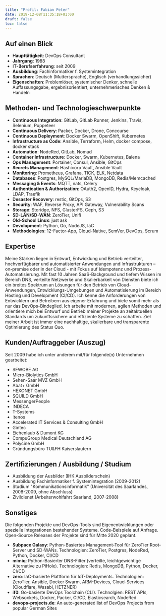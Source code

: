 ```yaml
---
title: "Profil: Fabian Peter"
date: 2019-12-08T11:35:18+01:00
draft: false
toc: false
---
```


## Auf einen Blick
* **Haupttätigkeit**: DevOps Consultant
* **Jahrgang**: 1988
* **IT-Berufserfahrung**: seit 2009
* **Ausbildung**: Fachinformatiker f. Systemintegration
* **Sprachen**: Deutsch (Muttersprache), Englisch (verhandlungssicher)
* **Eigenschaften**: Problemlöser, systemischer Denker, schnelle Auffassungsgabe, ergebnisorientiert, unternehmerisches
Denken & Handeln

## Methoden- und Technologieschwerpunkte
* **Continuous Integration**: GitLab, GitLab Runner, Jenkins, Travis, Selenium, Puppeteer
* **Continuous Delivery**: Packer, Docker, Drone, Concourse
* **Continuous Deployment**: Docker Swarm, OpenShift, Kubernetes
* **Infrastructure as Code**: Ansible, Terraform, Helm, docker compose, docker stack
* **Automation**: NodeRed, GitLab, Nomad
* **Container Infrastructure**: Docker, Swarm, Kubernetes, Balena
* **Ops Management**: Portainer, Consul, Ansible, GitOps
* **Secrets Management**: Hashicorp Vault, Ansible Vault
* **Monitoring**: Prometheus, Grafana, TICK, ELK, Netdata
* **Databases**: Postgres, MySQL/MariaDB, MongoDB, Redis/Memcached
* **Messaging & Events**: MQTT, nats, Celery
* **Authentication & Authorization**: OAuth2, OpenID, Hydra, Keycloak, LDAP, Traefik
* **Desaster Recovery**: restic, GitOps, S3
* **Security**: WAF, Reverse Proxy, API Gateway, Vulnerability Scans
* **Storage**: Storidge, NFS, GlusterFS, Ceph, S3
* **SD-LAN/SD-WAN**: ZeroTier, Unifi
* **Old-School Linux**: just ask
* **Devolopment**: Python, Go, NodeJS, IaC
* **Methodologies**: 12-Factor-App, Cloud-Native, SemVer, DevOps, Scrum

## Expertise
Meine Stärken liegen in Entwurf, Entwicklung und Betrieb verteilter, hochverfügbarer und automatisierter Anwendungen und Infrastrukturen – on-premise oder in der Cloud - mit Fokus auf Idempotenz und Prozess-Automatisierung. Mit fast 10 Jahren SaaS-Background und tiefem Wissen im Bereich DNS, verteilte Netzwerke und Skalierbarkeit von Diensten biete ich ein breites Spektrum an Lösungen für den Betrieb von Cloud-Anwendungen, Entwicklungs-Umgebungen und Automatisierung im Bereich Hosting und Development (CI/CD). Ich kenne die Anforderungen von Entwicklern und Betreibern aus eigener Erfahrung und biete somit mehr als nur das DevOps-Bindeglied. Ich arbeite mit modernen, agilen Methoden und orientiere mich bei Entwurf und Betrieb meiner Projekte an zeitaktuellen Standards um zukunftssichere und effiziente Systeme zu schaffen. Ziel meiner Arbeit ist immer eine nachhaltige, skalierbare und transparente Optimierung des Status Quo.

## Kunden/Auftraggeber (Auszug)
Seit 2009 habe ich unter anderem mit/für folgende(n) Unternehmen gearbeitet:

* SEWOBE AG
* Micro-Biolytics GmbH
* Sehen-Saar MVZ GmbH
* Abat+ GmbH
* HEXONET GmbH
* SQUILD GmbH
* MessengerPeople
* INDECA
* T-Systems
* Itenos
* Accelerated IT Services & Consulting GmbH
* Gintec
* Eichenlaub & Dumont KG
* CompuGroup Medical Deutschland AG
* Polycine GmbH
* Gründungsbüro TU&FH Kaiserslautern

<!--
For you, DevOps is not just a buzzword. You are both a hands-on person with a "get it done" attitude as well as someone with the bigger IT infrastructure picture in mind. You know your way around Infrastructure Automation, Site Reliability Engineering and Continuous Delivery.
-->


## Zertifizierungen / Ausbildung / Studium
* Ausbildung der Ausbilder (IHK Ausbilderschein)
* Ausbildung Fachinformatiker f. Systemintegration (2009-2012)
* Studium "Kommunikationsinformatik" (Universität des Saarlandes, 2008-2009, ohne Abschluss)
* Zivildienst (Arbeiterwohlfahrt Saarland, 2007-2008)

## Sonstiges
Die folgenden Projekte und DevOps-Tools sind Eigenentwicklungen oder spezielle Integrationen bestehender Systeme. Code-Beispiele auf Anfrage. Open-Source Releases der Projekte sind für Mitte 2020 geplant.

* **Subpace Galaxy**: Python-Basiertes Management-Tool für ZeroTier Root- Server und SD-WANs. Technologien: ZeroTier, Postgres, NodeRed, Python, Docker, CI/CD
* **mimiq**: Python-Basierter DNS-Filter (verteilte, leichtgewichtige Alternative zu PiHole). Technologien: Redis, MongoDB, Python, Docker, CI/CD
* **zero**: IaC-basierte Plattform für IoT-Deployments. Technologien: ZeroTier, Ansible, Docker Swarm, ARM-Devices, Cloud-Services (Cloudflare, Wasabi, HETZNER)
* **if0**: Go-basierte DevOps Toolchain (CLI). Technolgien: REST APIs, Websockets, Docker, Packer, CI/CD, Elasticsearch, NodeRed
* **devops-projects.de**: An auto-generated list of DevOps Projects from popular German Sites
